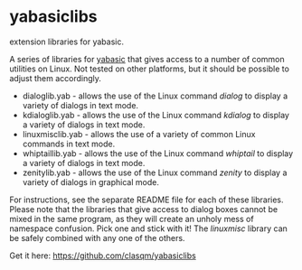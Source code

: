 # yabasiclibs
extension libraries for yabasic.

A series of libraries for [yabasic](http://www.yabasic.de/) that gives access to a number of common utilities on Linux. Not tested on other platforms, but it should be possible to adjust them accordingly.

+ dialoglib.yab - allows the use of the Linux command *dialog* to display a variety of dialogs in text mode.
+ kdialoglib.yab - allows the use of the Linux command *kdialog* to display a variety of dialogs in text mode.
+ linuxmisclib.yab - allows the use of a variety of common Linux commands in text mode.
+ whiptaillib.yab - allows the use of the Linux command *whiptail* to display a variety of dialogs in text mode.
+ zenitylib.yab - allows the use of the Linux command *zenity* to display a variety of dialogs in graphical mode.

For instructions, see the separate README file for each of these libraries. Please note that the libraries that give access to dialog boxes cannot be mixed in the same program, as they will create an unholy mess of namespace confusion. Pick one and stick with it! The *linuxmisc* library can be safely combined with any one of the others.

Get it here: https://github.com/clasqm/yabasiclibs 

